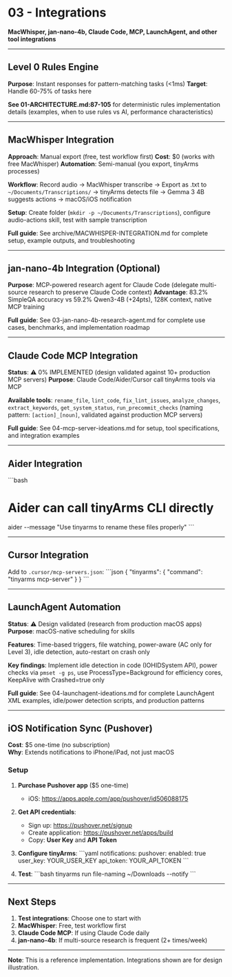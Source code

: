 # 03 - Integrations

**MacWhisper, jan-nano-4b, Claude Code, MCP, LaunchAgent, and other tool integrations**

---

## Level 0 Rules Engine

**Purpose**: Instant responses for pattern-matching tasks (<1ms)
**Target**: Handle 60-75% of tasks here

**See 01-ARCHITECTURE.md:87-105** for deterministic rules implementation details (examples, when to use rules vs AI, performance characteristics)

---

## MacWhisper Integration

**Approach**: Manual export (free, test workflow first)
**Cost**: $0 (works with free MacWhisper)
**Automation**: Semi-manual (you export, tinyArms processes)

**Workflow**: Record audio → MacWhisper transcribe → Export as .txt to `~/Documents/Transcriptions/` → tinyArms detects file → Gemma 3 4B suggests actions → macOS/iOS notification

**Setup**: Create folder (`mkdir -p ~/Documents/Transcriptions`), configure audio-actions skill, test with sample transcription

**Full guide**: See archive/MACWHISPER-INTEGRATION.md for complete setup, example outputs, and troubleshooting

---

## jan-nano-4b Integration (Optional)

**Purpose**: MCP-powered research agent for Claude Code (delegate multi-source research to preserve Claude Code context)
**Advantage**: 83.2% SimpleQA accuracy vs 59.2% Qwen3-4B (+24pts), 128K context, native MCP training

**Full guide**: See 03-jan-nano-4b-research-agent.md for complete use cases, benchmarks, and implementation roadmap

---

## Claude Code MCP Integration

**Status**: ⚠️ 0% IMPLEMENTED (design validated against 10+ production MCP servers)
**Purpose**: Claude Code/Aider/Cursor call tinyArms tools via MCP

**Available tools**: `rename_file`, `lint_code`, `fix_lint_issues`, `analyze_changes`, `extract_keywords`, `get_system_status`, `run_precommit_checks` (naming pattern: `[action]_[noun]`, validated against production MCP servers)

**Full guide**: See 04-mcp-server-ideations.md for setup, tool specifications, and integration examples

---

## Aider Integration

\`\`\`bash
# Aider can call tinyArms CLI directly
aider --message "Use tinyarms to rename these files properly"
\`\`\`

---

## Cursor Integration

Add to `.cursor/mcp-servers.json`:
\`\`\`json
{
  "tinyarms": {
    "command": "tinyarms mcp-server"
  }
}
\`\`\`

---

## LaunchAgent Automation

**Status**: ⚠️ Design validated (research from production macOS apps)
**Purpose**: macOS-native scheduling for skills

**Features**: Time-based triggers, file watching, power-aware (AC only for Level 3), idle detection, auto-restart on crash only

**Key findings**: Implement idle detection in code (IOHIDSystem API), power checks via `pmset -g ps`, use ProcessType=Background for efficiency cores, KeepAlive with Crashed=true only

**Full guide**: See 04-launchagent-ideations.md for complete LaunchAgent XML examples, idle/power detection scripts, and production patterns

---

## iOS Notification Sync (Pushover)

**Cost**: $5 one-time (no subscription)  
**Why**: Extends notifications to iPhone/iPad, not just macOS

### Setup

1. **Purchase Pushover app** ($5 one-time)
   - iOS: https://apps.apple.com/app/pushover/id506088175

2. **Get API credentials**:
   - Sign up: https://pushover.net/signup
   - Create application: https://pushover.net/apps/build
   - Copy: **User Key** and **API Token**

3. **Configure tinyArms**:
\`\`\`yaml
notifications:
  pushover:
    enabled: true
    user_key: YOUR_USER_KEY
    api_token: YOUR_API_TOKEN
\`\`\`

4. **Test**:
\`\`\`bash
tinyarms run file-naming ~/Downloads --notify
\`\`\`

---

## Next Steps

1. **Test integrations**: Choose one to start with
2. **MacWhisper**: Free, test workflow first
3. **Claude Code MCP**: If using Claude Code daily
4. **jan-nano-4b**: If multi-source research is frequent (2+ times/week)

---

**Note**: This is a reference implementation. Integrations shown are for design illustration.
